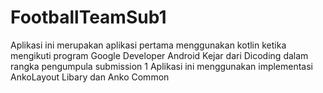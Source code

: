 # FootballTeamSub1
Aplikasi ini merupakan aplikasi pertama menggunakan kotlin ketika mengikuti program Google Developer Android Kejar dari Dicoding dalam rangka pengumpula submission 1
Aplikasi ini menggunakan implementasi AnkoLayout Libary dan Anko Common
